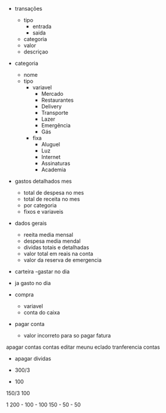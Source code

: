 - transações
   - tipo
      - entrada
      - saida
   - categoria
   - valor
   - descriçao

- categoria
   - nome 
   - tipo
      - variavel
         - Mercado
         - Restaurantes
         - Delivery
         - Transporte
         - Lazer
         - Emergência
         - Gás
      - fixa
         - Aluguel
         - Luz
         - Internet
         - Assinaturas
         - Academia


- gastos detalhados mes
   - total de despesa no mes
   - total de receita no mes
   - por categoria
   - fixos e variaveis

- dados gerais
   - reeita media mensal
   - despesa media mendal
   - dividas totais e detalhadas 
   - valor total em reais na conta
   - valor da reserva de emergencia

- carteira
 -gastar no dia
 - ja gasto no dia
 

 - compra
   - variavel
   - conta do caixa

- pagar conta    
    - valor incorreto para so pagar fatura

apagar contas
contas editar meunu eclado
tranferencia contas

- apagar dividas


- 300/3
- 100


150/3
100

1
200 - 100 - 100
150 -  50 -  50
